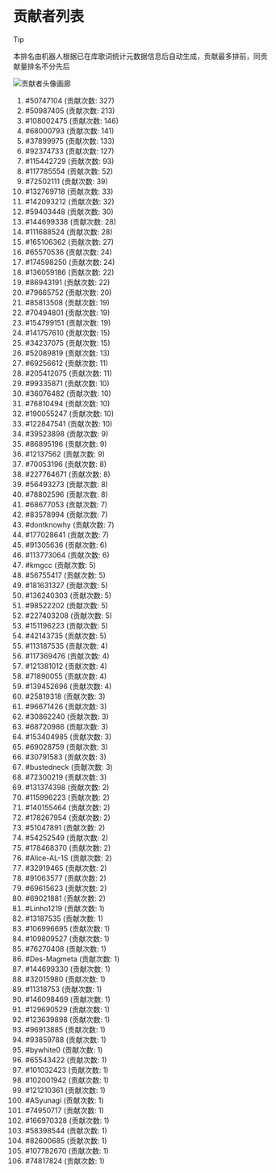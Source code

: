 # 贡献者列表

> [!TIP]
> 本排名由机器人根据已在库歌词统计元数据信息后自动生成，贡献最多排前，同贡献量排名不分先后

![贡献者头像画廊](./CONTRIBUTORS.svg)

1. #50747104 (贡献次数: 327)
2. #50987405 (贡献次数: 213)
3. #108002475 (贡献次数: 146)
4. #68000793 (贡献次数: 141)
5. #37899975 (贡献次数: 133)
6. #92374733 (贡献次数: 127)
7. #115442729 (贡献次数: 93)
8. #117785554 (贡献次数: 52)
9. #72502111 (贡献次数: 39)
10. #132769718 (贡献次数: 33)
11. #142093212 (贡献次数: 32)
12. #59403448 (贡献次数: 30)
13. #144699338 (贡献次数: 28)
14. #111688524 (贡献次数: 28)
15. #165106362 (贡献次数: 27)
16. #65570536 (贡献次数: 24)
17. #174598250 (贡献次数: 24)
18. #136059186 (贡献次数: 22)
19. #86943191 (贡献次数: 22)
20. #79665752 (贡献次数: 20)
21. #85813508 (贡献次数: 19)
22. #70494801 (贡献次数: 19)
23. #154799151 (贡献次数: 19)
24. #141757610 (贡献次数: 15)
25. #34237075 (贡献次数: 15)
26. #52089819 (贡献次数: 13)
27. #69256612 (贡献次数: 11)
28. #205412075 (贡献次数: 11)
29. #99335871 (贡献次数: 10)
30. #36076482 (贡献次数: 10)
31. #76810494 (贡献次数: 10)
32. #190055247 (贡献次数: 10)
33. #122847541 (贡献次数: 10)
34. #39523898 (贡献次数: 9)
35. #86895196 (贡献次数: 9)
36. #12137562 (贡献次数: 9)
37. #70053196 (贡献次数: 8)
38. #227764671 (贡献次数: 8)
39. #56493273 (贡献次数: 8)
40. #78802596 (贡献次数: 8)
41. #68677053 (贡献次数: 7)
42. #83578994 (贡献次数: 7)
43. #dontknowhy (贡献次数: 7)
44. #177028641 (贡献次数: 7)
45. #91305636 (贡献次数: 6)
46. #113773064 (贡献次数: 6)
47. #kmgcc (贡献次数: 5)
48. #56755417 (贡献次数: 5)
49. #181631327 (贡献次数: 5)
50. #136240303 (贡献次数: 5)
51. #98522202 (贡献次数: 5)
52. #227403208 (贡献次数: 5)
53. #151196223 (贡献次数: 5)
54. #42143735 (贡献次数: 5)
55. #113187535 (贡献次数: 4)
56. #117369476 (贡献次数: 4)
57. #121381012 (贡献次数: 4)
58. #71890055 (贡献次数: 4)
59. #139452696 (贡献次数: 4)
60. #25819318 (贡献次数: 3)
61. #96671426 (贡献次数: 3)
62. #30862240 (贡献次数: 3)
63. #68720986 (贡献次数: 3)
64. #153404985 (贡献次数: 3)
65. #69028759 (贡献次数: 3)
66. #30791583 (贡献次数: 3)
67. #bustedneck (贡献次数: 3)
68. #72300219 (贡献次数: 3)
69. #131374398 (贡献次数: 2)
70. #115996223 (贡献次数: 2)
71. #140155464 (贡献次数: 2)
72. #178267954 (贡献次数: 2)
73. #51047891 (贡献次数: 2)
74. #54252549 (贡献次数: 2)
75. #178468370 (贡献次数: 2)
76. #Alice-AL-1S (贡献次数: 2)
77. #32919465 (贡献次数: 2)
78. #91063577 (贡献次数: 2)
79. #69615623 (贡献次数: 2)
80. #69021881 (贡献次数: 2)
81. #Linho1219 (贡献次数: 1)
82. #13187535 (贡献次数: 1)
83. #106996695 (贡献次数: 1)
84. #109809527 (贡献次数: 1)
85. #76270408 (贡献次数: 1)
86. #Des-Magmeta (贡献次数: 1)
87. #144699330 (贡献次数: 1)
88. #32015980 (贡献次数: 1)
89. #11318753 (贡献次数: 1)
90. #146098469 (贡献次数: 1)
91. #129690529 (贡献次数: 1)
92. #123639898 (贡献次数: 1)
93. #96913885 (贡献次数: 1)
94. #93859788 (贡献次数: 1)
95. #bywhite0 (贡献次数: 1)
96. #65543422 (贡献次数: 1)
97. #101032423 (贡献次数: 1)
98. #102001942 (贡献次数: 1)
99. #121210361 (贡献次数: 1)
100. #ASyunagi (贡献次数: 1)
101. #74950717 (贡献次数: 1)
102. #166970328 (贡献次数: 1)
103. #58398544 (贡献次数: 1)
104. #82600685 (贡献次数: 1)
105. #107782670 (贡献次数: 1)
106. #74817824 (贡献次数: 1)
